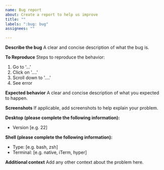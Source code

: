 ```yaml
---
name: Bug report
about: Create a report to help us improve
title: ""
labels: ":bug: bug"
assignees: ""

---
```


**Describe the bug**
A clear and concise description of what the bug is.

**To Reproduce**
Steps to reproduce the behavior:

1. Go to '...'
2. Click on '....'
3. Scroll down to '....'
4. See error

**Expected behavior**
A clear and concise description of what you expected to happen.

**Screenshots**
If applicable, add screenshots to help explain your problem.

**Desktop (please complete the following information):**

- Version [e.g. 22]

**Shell (please complete the following information):**

- Type: [e.g. bash, zsh]
- Terminal: [e.g. native, iTerm, hyper]

**Additional context**
Add any other context about the problem here.
